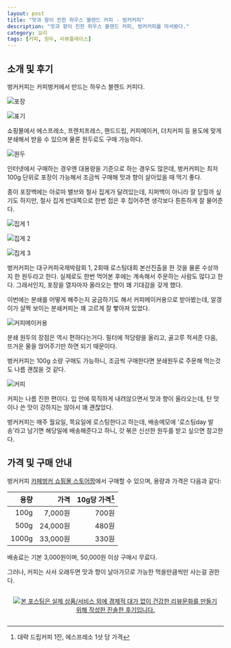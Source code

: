 ```yaml
---
layout: post
title: "맛과 향이 진한 하우스 블렌드 커피 - 벙커커피"
description: "맛과 향이 진한 하우스 블렌드 커피, 벙커커피를 마셔봤다."
category: 요리
tags: [커피, 원두, 리뷰플레이스]
---
```


## 소개 및 후기

벙커커피는 커피벙커에서 만드는 하우스 블렌드 커피다.

![포장](https://lh3.googleusercontent.com/EwIcAPTl25wQ2XlYJUWY3bfyk-KdmQkYHs17RxzFLRB6u2oSROk0wYBcpOmrBuPTvisYdCM3JvtLqQ=s560)

![표기](https://lh3.googleusercontent.com/IV58rgaCJQKdXO92-aAT4QZ6bCMV7pVW4hCmNIKwcq4haUjeFAMaeK3pAdkR26JXU5axbOiUMNaWdg=s480)

쇼핑몰에서 에스프레소, 프렌치프레스, 핸드드립, 커피메이커, 더치커피 등 용도에 맞게 분쇄해서 받을 수 있으며
물론 원두로도 구매 가능하다.

![원두](https://lh3.googleusercontent.com/Fr_zzSE9ip3uNX7WqY8f--HUqAF6nu2J6OCCZ4Ri70pPrvYlNaileCIxFBgSKYOlxzkwHXtLNTU7PQ=s560)

인터넷에서 구매하는 경우엔 대용량을 기준으로 하는 경우도 많은데,
벙커커피는 최저 100g 단위로 포장이 가능해서
조금씩 구매해 맛과 향이 살아있을 때 먹기 좋다.

종이 포장백에는 아로마 밸브와 철사 집게가 달려있는데,
지퍼백이 아니라 잘 닫힐까 싶기도 하지만,
철사 집게 반대쪽으로 한번 접은 후 집어주면 생각보다 튼튼하게 잘 물어준다.

![집게 1](https://lh3.googleusercontent.com/12UM34HKR3thtc_aojfkBJotSbzBeNRHo8fLkA3VQZ3s1UFHWGqW34CV1jMc7aLlFnu15Yr3RtSFBQ=s560)

![집게 2](https://lh3.googleusercontent.com/vC_C4VZ3l8JjVVuRw6njG_fTDwipJQSTInK_8sZasSAcwq_DE7WSCCOUiJwNLASrgyWbMKib8GYoAQ=s560)

![집게 3](https://lh3.googleusercontent.com/yz5mEdmg47SUO4oeOFKcAkotjwGlsZWNGrPqLo7VVJuc7cwmY4J1ZSbUM6oCyNi8DrWkheiFu2H52A=s560)

벙커커피는 대구커피국제박람회 1, 2회때 로스팅대회 본선진출을 한 것을 물론 수상까지 한 원두라고 한다.
실제로도 한번 먹어본 후에는 계속해서 주문하는 사람도 많다고 한다.
그래서인지, 포장을 열자마자 올라오는 향이 꽤 기대감을 갖게 했다.

이번에는 분쇄를 어떻게 해주는지 궁금하기도 해서 커피메이커용으로 받아봤는데,
알갱이가 살짝 보이는 분쇄커피는 꽤 고르게 잘 빻아져 있었다.

![커피메이커용](https://lh3.googleusercontent.com/T8lkBSSSsTvVAR0MMrh0ehCR_WzLKmRPJSB1E4qi-SM15E8MSInEo-Sv7uMNrHJjBFnhdY4KvIFRRw=s560)

분쇄 원두의 장점은 역시 편하다는거다.
필터에 적당량을 올리고,
골고루 적셔준 다음,
뜨거운 물을 얹어주기만 하면 되기 때문이다.

벙커커피는 100g 소량 구매도 가능하니,
조금씩 구매한다면 분쇄원두로 주문해 먹는것도 나름 괜찮을 것 같다.

![커피](https://lh3.googleusercontent.com/1VmwoJ1U_zOBu0_6RMR2Xyi5vgdLJaDSvpUzymgKtGa3MEzP8zi0-ZmO4iPK0zUmvKTDfydZWUZ6AA=s560)

커피는 나름 진한 편이다.
입 안에 묵직하게 내려않으면서 맛과 향이 올라오는데,
탄 맛이나 쓴 맛이 강하지는 않아서 꽤 괜찮았다.

벙커커피는 매주 월요일, 목요일에 로스팅한다고 하는데,
배송메모에 '로스팅day 발송'라고 남기면 해당일에 배송해준다고 하니,
갓 볶은 신선한 원두를 받고 싶으면 참고한다.



## 가격 및 구매 안내

벙커커피 [카페벙커 쇼핑몰 스토어팜](http://storefarm.naver.com/ebunker)에서 구매할 수 있으며,
용량과 가격은 다음과 같다:

 용량  | 가격     | 10g당 가격[^1]
------:|---------:|---------------:
  100g |  7,000원 | 700원
  500g | 24,000원 | 480원
 1000g | 33,000원 | 330원

[^1]: 대략 드립커피 1잔, 에스프레소 1샷 당 가격

배송료는 기본 3,000원이며,
50,000원 이상 구매시 무료다.

그러나, 커피는 사서 오래두면 맛과 향이 날아가므로
가능한 먹을만큼씩만 사는걸 권한다.



<div style="text-align: center; padding: 1em;"><a href="http://reviewplace.co.kr/detail.php?number=12171" target="_blank"><img src="http://reviewplace.co.kr/blog_traffic.php?key=MTIxNzF8cmV6bm9h" border="0" alt="본 포스팅은 실제 상품/서비스 외에 경제적 대가 없이 건강한 리뷰문화를 만들기 위해 작성한 진솔한 후기입니다."></a></div>
